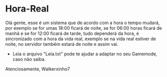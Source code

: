 # Hora-Real

Olá gente, esse é um sistema que de acordo com a hora o tempo mudará, por exemplo se for umas 18:00
ficará de noite, se for 06:00 horas ficará de manhã e se for 12:00 ficará de tarde, tudo dependerá
da hora, é sincronizado com a hora da vida real, exemplo se na vida real estiver de noite, no servidor
também estará de noite e assim vai.

* Leia o arquivo "Leia.txt" pode te ajudar a adaptar no seu Gamemode, caso não saiba.

Atenciosamente, Walkerxinho7

